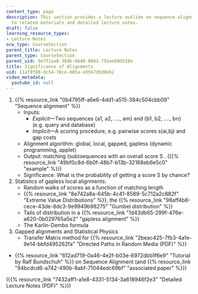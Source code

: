 ```yaml
---
content_type: page
description: This section provides a lecture outline on sequence alignment with links
  to related materials and detailed lecture notes.
draft: false
learning_resource_types:
- Lecture Notes
ocw_type: CourseSection
parent_title: Lecture Notes
parent_type: CourseSection
parent_uid: 9e7f1aa8-38db-6648-8063-791ee60d518e
title: Significance of Alignments
uid: 11af0f00-dc54-78ce-d85a-e3567d5d0eb2
video_metadata:
  youtube_id: null
---
```

1. {{% resource_link "0b4795ff-a6e6-4dd1-a515-384c504cbb09" "Sequence alignment" %}}
    - Inputs:
        - *Explicit*—Two sequences {a1, a2, …., am} and {b1, b2, …., bn} (e.g. query and database)
        - *Implicit*—A scoring procedure, e.g. pairwise scores s(ai,bj) and gap costs
    - Alignment algorithm: global, local, gapped, gapless (dynamic programming, applet)
    - Output: matching (sub)sequences with an overall score S . ({{% resource_link "49bf0c8d-6b0f-48b7-b13b-32168eb6e5c0" "example" %}})
    - Significance: What is the probability of getting a score S by chance?
2. Statistics of gapless local alignments:
    - Random walks of scores as a function of matching length
    - {{% resource_link "8e742a8a-645b-4c41-8589-5c712a2c882f" "Extreme Value Distributions" %}}, the {{% resource_link "98aff4b8-cece-43de-8dc3-9e9949b98275" "Gumbel distribution" %}}
    - Tails of distribution in a {{% resource_link "1d43db65-299f-476e-a620-0b029765a5e2" "gapless alignment" %}}
    - The Karlin-Dembo formula
3. Gapped alignments and Statistical Physics
    - Transfer Matrix method for {{% resource_link "2beac425-7fb3-4a1e-9e14-bbfd495262fa" "Directed Paths in Random Media (PDF)" %}}

- {{% resource_link "612ad719-0a46-4e2f-b03e-6972dbb1f6e9" "Tutorial by Ralf Bundschuh" %}} on Sequence Alignment (and {{% resource_link "94bcdcd6-a742-490b-8abf-71044edc69bf" "associated paper" %}})

({{% resource_link "7432aff1-a1e8-4331-5134-3a618946f2e3" "Detailed Lecture Notes (PDF)" %}})